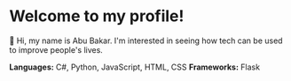 # Welcome to my profile!
👋 Hi, my name is Abu Bakar.
I'm interested in seeing how tech can be used to improve people's lives.

**Languages:** C#, Python, JavaScript, HTML, CSS
**Frameworks:** Flask
